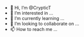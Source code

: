 - 👋 Hi, I’m @CrypticT
- 👀 I’m interested in ...
- 🌱 I’m currently learning ...
- 💞️ I’m looking to collaborate on ...
- 📫 How to reach me ...

<!---
CrypticT/CrypticT is a ✨ special ✨ repository because its `README.md` (this file) appears on your GitHub profile.
You can click the Preview link to take a look at your changes.
--->
